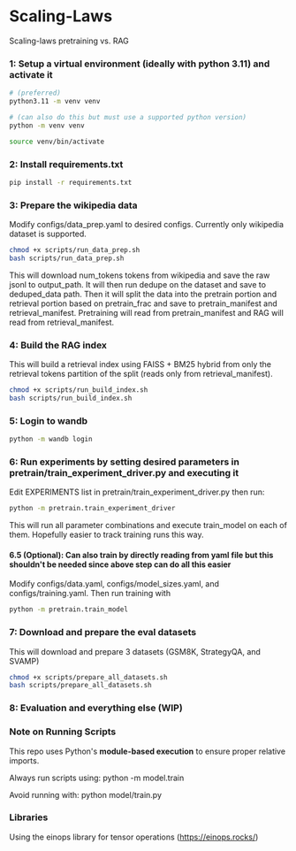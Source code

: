 
# Scaling-Laws


Scaling-laws pretraining vs. RAG


### 1: Setup a virtual environment (ideally with python 3.11) and activate it
```bash
# (preferred)
python3.11 -m venv venv

# (can also do this but must use a supported python version)
python -m venv venv

source venv/bin/activate
```
### 2: Install requirements.txt
```bash
pip install -r requirements.txt
```
### 3: Prepare the wikipedia data
Modify configs/data_prep.yaml to desired configs.
Currently only wikipedia dataset is supported.
```bash
chmod +x scripts/run_data_prep.sh
bash scripts/run_data_prep.sh
```
This will download num_tokens tokens from wikipedia and save the raw jsonl to output_path. It will then run dedupe on the dataset and save to deduped_data path. Then it will split the data into the pretrain portion and retrieval portion based on pretrain_frac and save to pretrain_manifest and retrieval_manifest. Pretraining will read from pretrain_manifest and RAG will read from retrieval_manifest.

### 4: Build the RAG index
This will build a retrieval index using FAISS + BM25 hybrid from only the retrieval tokens partition of the split (reads only from retrieval_manifest).
```bash
chmod +x scripts/run_build_index.sh
bash scripts/run_build_index.sh
```
### 5: Login to wandb
```bash
python -m wandb login
```

### 6: Run experiments by setting desired parameters in pretrain/train_experiment_driver.py and executing it

Edit EXPERIMENTS list in pretrain/train_experiment_driver.py then run:
```bash
python -m pretrain.train_experiment_driver
```
This will run all parameter combinations and execute train_model on each of them. Hopefully easier to track training runs this way.


#### 6.5 (Optional): Can also train by directly reading from yaml file but this shouldn't be needed since above step can do all this easier

Modify configs/data.yaml, configs/model_sizes.yaml, and configs/training.yaml. Then run training with
```bash
python -m pretrain.train_model
```

### 7: Download and prepare the eval datasets
This will download and prepare 3 datasets (GSM8K, StrategyQA, and SVAMP)
```bash
chmod +x scripts/prepare_all_datasets.sh
bash scripts/prepare_all_datasets.sh
```

### 8: Evaluation and everything else (WIP)


### Note on Running Scripts

This repo uses Python's **module-based execution** to ensure proper relative imports.

Always run scripts using:
python -m model.train

Avoid running with:
python model/train.py


### Libraries
Using the einops library for tensor operations (https://einops.rocks/)


